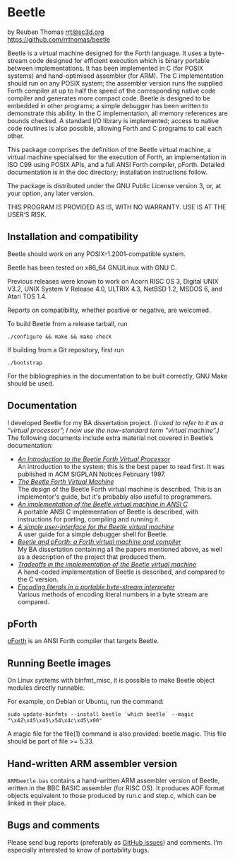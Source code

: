 # Beetle

by Reuben Thomas <rrt@sc3d.org>  
https://github.com/rrthomas/beetle  

Beetle is a virtual machine designed for the Forth language. It uses a
byte-stream code designed for efficient execution which is binary portable
between implementations. It has been implemented in C (for POSIX systems)
and hand-optimised assembler (for ARM). The C implementation should run on
any POSIX system; the assembler version runs the supplied Forth compiler at
up to half the speed of the corresponding native code compiler and generates
more compact code. Beetle is designed to be embedded in other programs; a
simple debugger has been written to demonstrate this ability. In the C
implementation, all memory references are bounds checked. A standard I/O
library is implemented; access to native code routines is also possible,
allowing Forth and C programs to call each other.

This package comprises the definition of the Beetle virtual machine, a
virtual machine specialised for the execution of Forth, an
implementation in ISO C99 using POSIX APIs, and a full ANSI Forth
compiler, pForth. Detailed documentation is in the doc directory;
installation instructions follow.

The package is distributed under the GNU Public License version 3, or,
at your option, any later version.

THIS PROGRAM IS PROVIDED AS IS, WITH NO WARRANTY. USE IS AT THE USER‘S
RISK.


## Installation and compatibility

Beetle should work on any POSIX-1.2001-compatible system.

Beetle has been tested on x86_64 GNU/Linux with GNU C.

Previous releases were known to work on Acorn RISC OS 3, Digital UNIX
V3.2, UNIX System V Release 4.0, ULTRIX 4.3, NetBSD 1.2, MSDOS 6, and
Atari TOS 1.4.

Reports on compatibility, whether positive or negative, are welcomed.

To build Beetle from a release tarball, run

`./configure && make && make check`

If building from a Git repository, first run

`./bootstrap`

For the bibliographies in the documentation to be built correctly, GNU Make
should be used.


## Documentation

I developed Beetle for my BA dissertation project. _(I used to refer to it as a “virtual processor”; I now use the now-standard term “virtual machine”.)_ The following documents include extra material not covered in Beetle’s documentation:

* _[An Introduction to the Beetle Forth Virtual Processor](doc/intro.pdf)_  
An introduction to the system; this is the best paper to read first. It was published in ACM SIGPLAN Notices February 1997.
* _[The Beetle Forth Virtual Machine](doc/beetle.pdf)_  
The design of the Beetle Forth virtual machine is described. This is an implementor's guide, but it's probably also useful to programmers.
* _[An implementation of the Beetle virtual machine in ANSI C](doc/cbeetle.pdf)_  
A portable ANSI C implementation of Beetle is described, with instructions for porting, compiling and running it.
* _[A simple user-interface for the Beetle virtual machine](doc/uiface.pdf)_  
A user guide for a simple debugger shell for Beetle.
* _[Beetle and pForth: a Forth virtual machine and compiler](https://rrt.sc3d.org/Software/Beetle/dissertation/report/badiss.pdf)_  
My BA dissertation containing all the papers mentioned above, as well as a description of the project that produced them.
* _[Tradeoffs in the implementation of the Beetle virtual machine](doc/tradeoffs.pdf)_  
A hand-coded implementation of Beetle is described, and compared to the C version.
* _[Encoding literals in a portable byte-stream interpreter](doc/litencode.pdf)_  
Various methods of encoding literal numbers in a byte stream are compared.


## pForth

[pForth](https://github.com/rrthomas/pforth) is an ANSI Forth compiler that
targets Beetle.


## Running Beetle images

On Linux systems with binfmt_misc, it is possible to make Beetle object
modules directly runnable.

For example, on Debian or Ubuntu, run the command:

```
sudo update-binfmts --install beetle `which beetle` --magic "\x42\x45\x45\x54\x4c\x45\x00"
```

A magic file for the file(1) command is also provided: beetle.magic.
This file should be part of file >= 5.33.


## Hand-written ARM assembler version

`ARMbeetle.bas` contains a hand-written ARM assembler version of Beetle,
written in the BBC BASIC assembler (for RISC OS). It produces AOF
format objects equivalent to those produced by run.c and step.c, which
can be linked in their place.


## Bugs and comments

Please send bug reports (preferably as [GitHub issues](https://github.com/rrthomas/beetle/issues)) and
comments. I‘m especially interested to know of portability bugs.
